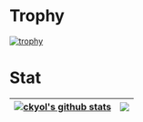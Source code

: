 # Trophy

[![trophy](https://github-profile-trophy.vercel.app/?username=ckyol)](https://github.com/ryo-ma/github-profile-trophy)

# Stat

| <a href="https://github.com/anuraghazra/github-readme-stats"><img align="center" src="https://github-readme-stats.vercel.app/api?username=ckyol&show_icons=true&include_all_commits=true&theme=buefy&hide_border=true" alt="ckyol's github stats" /></a> | <a href="https://github.com/anuraghazra/github-readme-stats"><img align="center" src="https://github-readme-stats.vercel.app/api/top-langs/?username=ckyol&layout=compact&theme=buefy&hide_border=true" /></a> |
| ------------- | ------------- |

